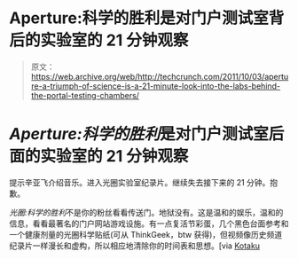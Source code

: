 # Aperture:科学的胜利是对门户测试室背后的实验室的 21 分钟观察 

> 原文：<https://web.archive.org/web/http://techcrunch.com/2011/10/03/aperture-a-triumph-of-science-is-a-21-minute-look-into-the-labs-behind-the-portal-testing-chambers/>

# *Aperture:科学的胜利*是对门户测试室后面的实验室的 21 分钟观察

提示辛亚飞介绍音乐。进入光圈实验室纪录片。继续失去接下来的 21 分钟。抱歉。

*光圈:科学的胜利*不是你的粉丝看看传送门。地狱没有。这是温和的娱乐，温和的信息，看看最著名的门户网站游戏设施。有一点复活节彩蛋，几个黑色台面参考和一个健康剂量的光圈科学贴纸(可从 ThinkGeek，btw 获得)，但视频像历史频道纪录片一样漫长和虚构，所以相应地清除你的时间表和思想。[via [Kotaku](https://web.archive.org/web/20230205045554/http://kotaku.com/5845965/go-behind-the-scenes-of-portal-with-this-aperture-science-documentary)